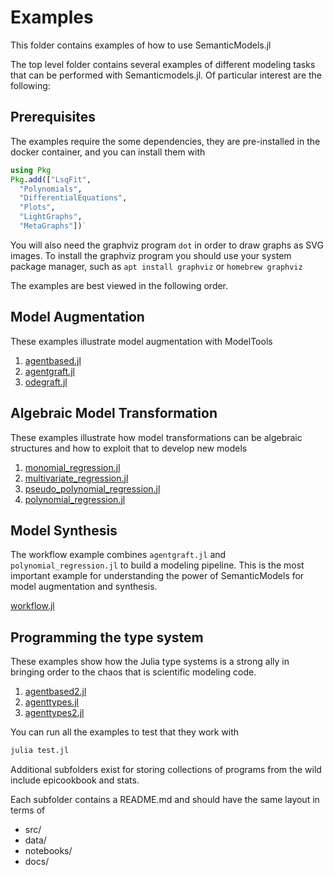 # Examples

This folder contains examples of how to use SemanticModels.jl

The top level folder contains several examples of different modeling tasks that
can be performed with Semanticmodels.jl. Of particular interest are the
following:


## Prerequisites

The examples require the some dependencies, they are pre-installed in the
docker container, and you can install them with 

```julia
using Pkg
Pkg.add(["LsqFit",
  "Polynomials",
  "DifferentialEquations",
  "Plots",
  "LightGraphs",
  "MetaGraphs"])`
```

You will also need the graphviz program `dot` in order to draw graphs as SVG
images. To install the graphviz program you should use your system package
manager, such as `apt install graphviz` or `homebrew graphviz`

The examples are best viewed in the following order.

## Model Augmentation

These examples illustrate model augmentation with ModelTools
1. [agentbased.jl](github.com/jpfairbanks/SemanticModels.jl/blob/master/examples/agentbased.jl)
1. [agentgraft.jl](github.com/jpfairbanks/SemanticModels.jl/blob/master/examples/agentgraft.jl)
1. [odegraft.jl](github.com/jpfairbanks/SemanticModels.jl/blob/master/examples/odegraft.jl)

## Algebraic Model Transformation
These examples illustrate how model transformations can be algebraic structures
and how to exploit that to develop new models
1. [monomial_regression.jl](github.com/jpfairbanks/SemanticModels.jl/blob/master/examples/monomial_regression.jl)
1. [multivariate_regression.jl](github.com/jpfairbanks/SemanticModels.jl/blob/master/examples/multivariate_regression.jl)
1. [pseudo_polynomial_regression.jl](github.com/jpfairbanks/SemanticModels.jl/blob/master/examples/pseudo_polynomial_regression.jl)
1. [polynomial_regression.jl](github.com/jpfairbanks/SemanticModels.jl/blob/master/examples/polynomial_regression.jl)

## Model Synthesis
The workflow example combines `agentgraft.jl` and `polynomial_regression.jl` to
build a modeling pipeline. This is the most important example for understanding
the power of SemanticModels for model augmentation and synthesis.

[workflow.jl](github.com/jpfairbanks/SemanticModels.jl/blob/master/examples/workflow.jl)

## Programming the type system
These examples show how the Julia type systems is a strong ally in bringing
order to the chaos that is scientific modeling code. 
1. [agentbased2.jl](github.com/jpfairbanks/SemanticModels.jl/blob/master/examples/agentbased2.jl)
1. [agenttypes.jl](github.com/jpfairbanks/SemanticModels.jl/blob/master/examples/agenttypes.jl)
1. [agenttypes2.jl](github.com/jpfairbanks/SemanticModels.jl/blob/master/examples/agenttypes2.jl)

You can run all the examples to test that they work with

```bash
julia test.jl
```

Additional subfolders exist for storing collections of programs from the wild
include epicookbook and stats.

Each subfolder contains a README.md and should have the same layout in terms of 

  - src/
  - data/
  - notebooks/
  - docs/

